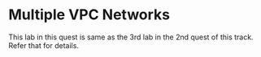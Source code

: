 # Multiple VPC Networks 

This lab in this quest is same as the 3rd lab in the 2nd quest of this track.
Refer that for details.

